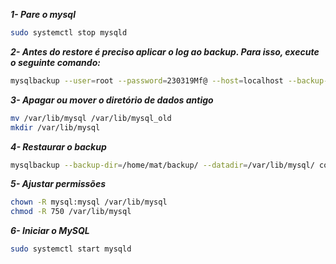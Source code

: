 ***1- Pare o mysql***
```bash
sudo systemctl stop mysqld
```

***2- Antes do restore é preciso aplicar o log ao backup. Para isso, execute o seguinte comando:***
```bash
mysqlbackup --user=root --password=230319Mf@ --host=localhost --backup-dir=/home/mat/backup/ apply-log
```

***3- Apagar ou mover o diretório de dados antigo***
```bash
mv /var/lib/mysql /var/lib/mysql_old
mkdir /var/lib/mysql
```

***4- Restaurar o backup***
```bash
mysqlbackup --backup-dir=/home/mat/backup/ --datadir=/var/lib/mysql/ copy-back
```

***5- Ajustar permissões***
```bash
chown -R mysql:mysql /var/lib/mysql
chmod -R 750 /var/lib/mysql
```

***6- Iniciar o MySQL***
```bash
sudo systemctl start mysqld
```

